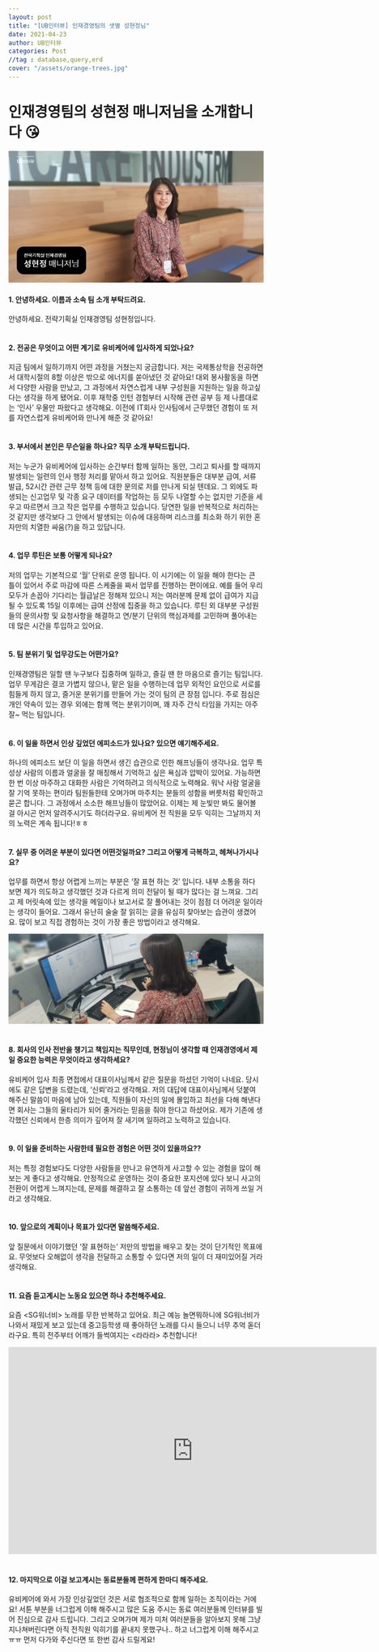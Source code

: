 ```yaml
---
layout: post
title: "[UB인터뷰] 인재경영팀의 샛별 성현정님"
date: 2021-04-23
author: UB인터뷰
categories: Post
//tag : database,query,erd
cover: "/assets/orange-trees.jpg"
---
```



# 인재경영팀의 성현정 매니저님을 소개합니다 😘



![](/assets/posting/20210423/1.jpg)

#### 1. 안녕하세요. 이름과 소속 팀 소개 부탁드려요.
안녕하세요. 전략기획실 인재경영팀 성현정입니다.
<br><br>

#### 2. 전공은 무엇이고 어떤 계기로 유비케어에 입사하게 되었나요?
지금 팀에서 일하기까지 어떤 과정을 거쳤는지 궁금합니다.
저는 국제통상학을 전공하면서 대학시절의 8할 이상은 밖으로 에너지를 쏟아냈던 것 같아요!
대외 봉사활동을 하면서 다양한 사람을 만났고, 그 과정에서 자연스럽게 내부 구성원을 지원하는 일을 하고싶다는 생각을 하게 됐어요. 이후 재학중 인턴 경험부터 시작해 관련 공부 등 제 나름대로는 ‘인사’ 우물만 파왔다고 생각해요.
이전에 IT회사 인사팀에서 근무했던 경험이 또 저를 자연스럽게 유비케어와 만나게 해준 것 같아요!
<br><br>

#### 3. 부서에서 본인은 무슨일을 하나요? 직무 소개 부탁드립니다.
저는 누군가 유비케어에 입사하는 순간부터 함께 일하는 동안, 그리고 퇴사를 할 때까지 발생되는 일련의 인사 행정 처리를 맡아서 하고 있어요.
직원분들은 대부분 급여, 서류 발급, 52시간 관련 근무 정책 등에 대한 문의로 저를 만나게 되실 텐데요. 그 외에도 파생되는 신고업무 및 각종 요구 데이터를 작업하는 등 모두 나열할 수는 없지만 기준을 세우고 따르면서 크고 작은 업무를 수행하고 있습니다.
당연한 일을 반복적으로 처리하는 것 같지만 생각보다 그 안에서 발생되는 이슈에 대응하며 리스크를 최소화 하기 위한 혼자만의 치열한 싸움(?)을 하고 있답니다.
<br><br>

#### 4. 업무 루틴은 보통 어떻게 되나요?
저의 업무는 기본적으로 ‘월’ 단위로 운영 됩니다. 이 시기에는 이 일을 해야 한다는 큰 틀이 있어서 주로 마감에 따른 스케줄을 짜서 업무를 진행하는 편이에요. 예를 들어 우리 모두가 손꼽아 기다리는 월급날은 정해져 있으니 저는 여러분께 문제 없이 급여가 지급될 수 있도록 15일 이후에는 급여 산정에 집중을 하고 있습니다.
루틴 외 대부분 구성원들의 문의사항 및 요청사항을 해결하고 연/분기 단위의 핵심과제를 고민하며 풀어내는데 많은 시간을 투입하고 있어요.
<br><br>

#### 5. 팀 분위기 및 업무강도는 어떤가요?
인재경영팀은 일할 땐 누구보다 집중하며 일하고, 즐길 땐 한 마음으로 즐기는 팀입니다.
업무 무게감은 결코 가볍지 않으나, 맡은 일을 수행하는데 업무 외적인 요인으로 서로를 힘들게 하지 않고, 즐거운 분위기를 만들어 가는 것이 팀의 큰 장점 입니다. 주로 점심은 개인 약속이 있는 경우 외에는 함께 먹는 분위기이며, 꽤 자주 간식 타임을 가지는 아주 잘~ 먹는 팀입니다.
<br><br>

#### 6. 이 일을 하면서 인상 깊었던 에피소드가 있나요? 있으면 얘기해주세요.
하나의 에피소드 보단 이 일을 하면서 생긴 습관으로 인한 해프닝들이 생각나요.
업무 특성상 사람의 이름과 얼굴을 잘 매칭해서 기억하고 싶은 욕심과 압박이 있어요. 가능하면 한 번 이상 마주하고 대화한 사람은 기억하려고 의식적으로 노력해요.
워낙 사람 얼굴을 잘 기억 못하는 편이라 팀원들한테 오며가며 마주치는 분들의 성함을 버릇처럼 확인하고 묻곤 합니다. 그 과정에서 소소한 해프닝들이 많았어요. 이제는 제 눈빛만 봐도 물어볼 걸 아시곤 먼저 알려주시기도 하더라구요. 유비케어 전 직원을 모두 익히는 그날까지 저의 노력은 계속 됩니다!ㅎㅎ
<br><br>

#### 7. 실무 중 어려운 부분이 있다면 어떤것일까요? 그리고 어떻게 극복하고, 헤쳐나가시나요?
업무를 하면서 항상 어렵게 느끼는 부분은 ‘잘 표현 하는 것’ 입니다.
내부 소통을 하다 보면 제가 의도하고 생각했던 것과 다르게 의미 전달이 될 때가 많다는 걸 느껴요.
그리고 제 머릿속에 있는 생각을 메일이나 보고서로 잘 풀어내는 것이 점점 더 어려운 일이라는 생각이 들어요.
그래서 유난히 술술 잘 읽히는 글을 유심히 찾아보는 습관이 생겼어요. 많이 보고 직접 경험하는 것이 가장 좋은 방법이라고 생각해요.

![](/assets/posting/20210423/2.jpg)
<br><br>

#### 8. 회사의 인사 전반을 챙기고 책임지는 직무인데, 현정님이 생각할 때 인재경영에서 제일 중요한 능력은 무엇이라고 생각하세요?
유비케어 입사 최종 면접에서 대표이사님께서 같은 질문을 하셨던 기억이 나네요. 당시에도 같은 답변을 드렸는데, ‘신뢰’라고 생각해요.
저의 대답에 대표이사님께서 덧붙여 해주신 말씀이 마음에 남아 있는데, 직원들이 자신의 일에 몰입하고 최선을 다해 해낸다면 회사는 그들의 울타리가 되어 줄거라는 믿음을 줘야 한다고 하셨어요.
제가 기존에 생각했던 신뢰에서 한층 의미가 깊어져 잘 새기며 일하려고 노력하고 있습니다.
<br><br>

#### 9. 이 일을 준비하는 사람한테 필요한 경험은 어떤 것이 있을까요??
저는 특정 경험보다도 다양한 사람들을 만나고 유연하게 사고할 수 있는 경험을 많이 해보는 게 좋다고 생각해요.
안정적으로 운영하는 것이 중요한 포지션에 있다 보니 사고의 전환이 어렵게 느껴지는데, 문제를 해결하고 잘 소통하는 데 앞선 경험이 귀하게 쓰일 거라고 생각해요.
<br><br>

#### 10. 앞으로의 계획이나 목표가 있다면 말씀해주세요.
앞 질문에서 이야기했던 ‘잘 표현하는’ 저만의 방법을 배우고 찾는 것이 단기적인 목표에요.
무엇보다 오해없이 생각을 전달하고 소통할 수 있다면 저의 일이 더 재미있어질 거라 생각해요.
<br><br>

#### 11. 요즘 듣고계시는 노동요 있으면 하나 추천해주세요.
요즘 <SG워너비> 노래를 무한 반복하고 있어요. 최근 예능 놀면뭐하니에 SG워너비가 나와서 재밌게 보고 있는데 중고등학생 때 좋아하던 노래를 다시 들으니 너무 추억 돋더라구요.
특히 전주부터 어깨가 들썩여지는 <라라라> 추천합니다!
<iframe width="727" height="409" src="https://www.youtube.com/embed/XbhBXmWmPug" title="YouTube video player" frameborder="0" allow="accelerometer; autoplay; clipboard-write; encrypted-media; gyroscope; picture-in-picture" allowfullscreen></iframe>
<br><br>

#### 12. 마지막으로 이걸 보고계시는 동료분들께 편하게 한마디 해주세요.
유비케어에 와서 가장 인상깊었던 것은 서로 협조적으로 함께 일하는 조직이라는 거에요! 서툰 부분을 너그럽게 이해 해주시고 많은 도움 주시는 동료 여러분들께 인터뷰를 빌어 진심으로 감사 드립니다.
그리고 오며가며 제가 미처 여러분들을 알아보지 못해 그냥 지나쳐버린다면 아직 전직원 익히기를 끝내지 못했구나.. 하고 너그럽게 이해 해주시고ㅠㅠ 먼저 다가와 주신다면 또 한번 감사 드릴게요!